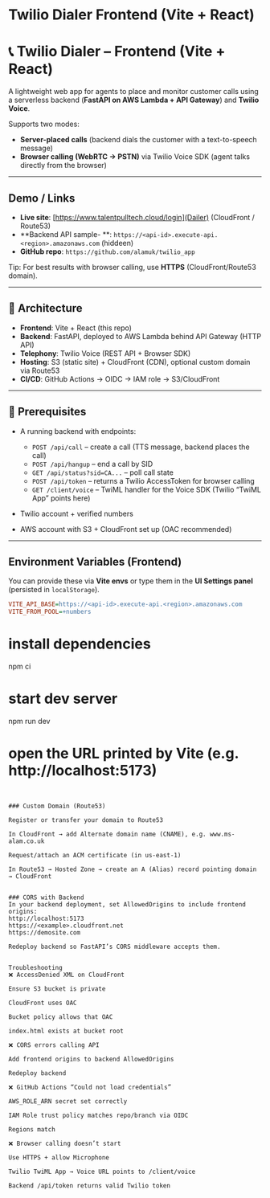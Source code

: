 # Twilio Dialer Frontend (Vite + React)


# 📞 Twilio Dialer – Frontend (Vite + React)

A lightweight web app for agents to place and monitor customer calls using a serverless backend (**FastAPI on AWS Lambda + API Gateway**) and **Twilio Voice**.

Supports two modes:

- **Server-placed calls** (backend dials the customer with a text-to-speech message)
- **Browser calling (WebRTC → PSTN)** via Twilio Voice SDK (agent talks directly from the browser)

---

## Demo / Links

- **Live site**: [https://www.talentpulltech.cloud/login](Dailer) (CloudFront / Route53)  
- **Backend API sample- **: `https://<api-id>.execute-api.<region>.amazonaws.com` (hiddeen)
- **GitHub repo**: `https://github.com/alamuk/twilio_app`

 Tip: For best results with browser calling, use **HTTPS** (CloudFront/Route53 domain).

---

## 🧩 Architecture

- **Frontend**: Vite + React (this repo)  
- **Backend**: FastAPI, deployed to AWS Lambda behind API Gateway (HTTP API)  
- **Telephony**: Twilio Voice (REST API + Browser SDK)  
- **Hosting**: S3 (static site) + CloudFront (CDN), optional custom domain via Route53  
- **CI/CD**: GitHub Actions → OIDC → IAM role → S3/CloudFront  

---

## 🔧 Prerequisites

- A running backend with endpoints:
  - `POST /api/call` – create a call (TTS message, backend places the call)
  - `POST /api/hangup` – end a call by SID
  - `GET /api/status?sid=CA...` – poll call state
  - `POST /api/token` – returns a Twilio AccessToken for browser calling
  - `GET /client/voice` – TwiML handler for the Voice SDK (Twilio “TwiML App” points here)

- Twilio account + verified numbers  
- AWS account with S3 + CloudFront set up (OAC recommended)  

---

## Environment Variables (Frontend)

You can provide these via **Vite envs** or type them in the **UI Settings panel** (persisted in `localStorage`).

```ini
VITE_API_BASE=https://<api-id>.execute-api.<region>.amazonaws.com
VITE_FROM_POOL=+numbers 


```
# install dependencies
npm ci

# start dev server
npm run dev

# open the URL printed by Vite (e.g. http://localhost:5173)
```


### Custom Domain (Route53)

Register or transfer your domain to Route53

In CloudFront → add Alternate domain name (CNAME), e.g. www.ms-alam.co.uk

Request/attach an ACM certificate (in us-east-1)

In Route53 → Hosted Zone → create an A (Alias) record pointing domain → CloudFront


### CORS with Backend
In your backend deployment, set AllowedOrigins to include frontend origins:
http://localhost:5173
https://<example>.cloudfront.net
https://demosite.com

Redeploy backend so FastAPI’s CORS middleware accepts them.


Troubleshooting
❌ AccessDenied XML on CloudFront

Ensure S3 bucket is private

CloudFront uses OAC

Bucket policy allows that OAC

index.html exists at bucket root

❌ CORS errors calling API

Add frontend origins to backend AllowedOrigins

Redeploy backend

❌ GitHub Actions “Could not load credentials”

AWS_ROLE_ARN secret set correctly

IAM Role trust policy matches repo/branch via OIDC

Regions match

❌ Browser calling doesn’t start

Use HTTPS + allow Microphone

Twilio TwiML App → Voice URL points to /client/voice

Backend /api/token returns valid Twilio token